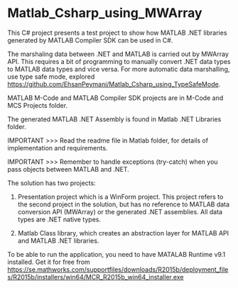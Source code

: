 # Matlab_Csharp_using_MWArray
This C# project presents a test project to show how MATLAB .NET libraries generated by MATLAB Compiler SDK can be used in C#.

The marshaling data between .NET and MATLAB is carried out by MWArray API. This requires a bit of programming to manually convert .NET data types to MATLAB data types and vice versa. For more automatic data marshalling, use type safe mode, explored https://github.com/EhsanPeymani/Matlab_Csharp_using_TypeSafeMode.

MATLAB M-Code and MATLAB Compiler SDK projects are in M-Code and MCS Projects	folder.

The generated MATLAB .NET Assembly is found in Matlab .NET Libraries folder.

IMPORTANT >>> Read the readme file in Matlab folder, for details of implementation and requirements.

IMPORTANT >>> Remember to handle exceptions (try-catch) when you pass objects between MATLAB and .NET.

The solution has two projects:

1. Presentation project which is a WinForm project. This project refers to the second project in the solution, but has no reference to MATLAB data conversion API (MWArray) or the generated .NET assemblies. All data types are .NET native types.

2. Matlab Class library, which creates an abstraction layer for MATLAB API and MATLAB .NET libraries.


To be able to run the application, you need to have MATALAB Runtime v9.1 installed. Get it for free from https://se.mathworks.com/supportfiles/downloads/R2015b/deployment_files/R2015b/installers/win64/MCR_R2015b_win64_installer.exe

